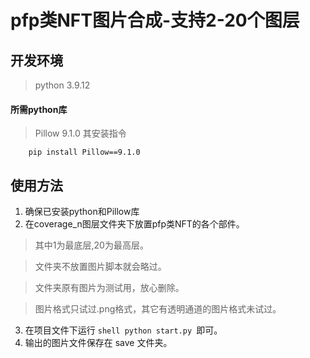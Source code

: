 # pfp类NFT图片合成-支持2-20个图层

## 开发环境
> python 3.9.12

#### 所需python库
> Pillow  9.1.0   其安装指令
```shell
    pip install Pillow==9.1.0
```
        

## 使用方法
1. 确保已安装python和Pillow库
2. 在coverage_n图层文件夹下放置pfp类NFT的各个部件。
> 其中1为最底层,20为最高层。

> 文件夹不放置图片脚本就会略过。

> 文件夹原有图片为测试用，放心删除。

> 图片格式只试过.png格式，其它有透明通道的图片格式未试过。

3. 在项目文件下运行 ```shell python start.py ```即可。
4. 输出的图片文件保存在 save 文件夹。
